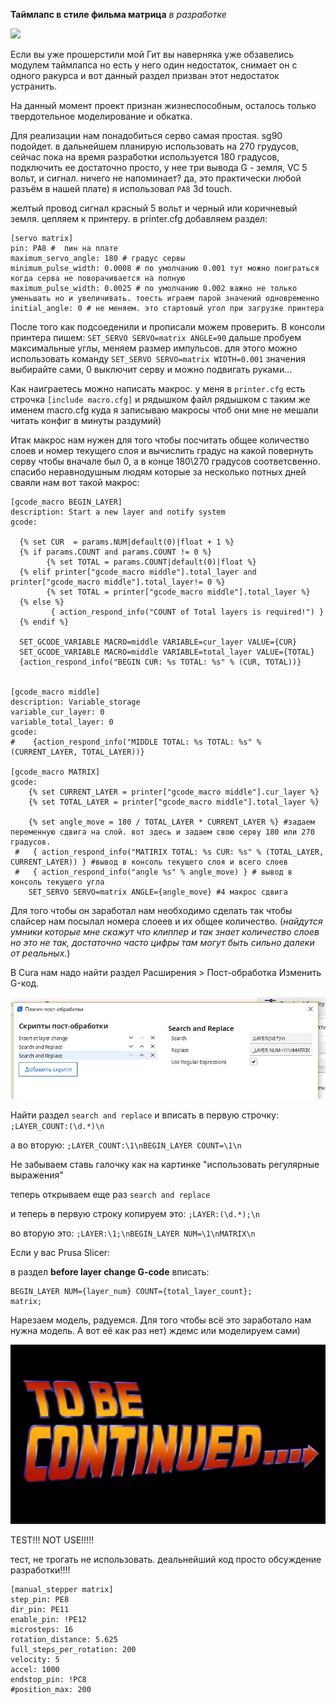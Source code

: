 **Таймлапс в стиле фильма матрица** *в разработке*

![](matix2.gif)


Если вы уже прошерстили мой Гит вы наверняка уже обзавелись модулем таймлапса но есть у него один недостаток, снимает он с одного ракурса и вот данный раздел призван этот недостаток устранить. 

На данный момент  проект признан жизнеспособным, осталось только твердотельное моделирование и обкатка.

Для реализации нам понадобиться серво самая простая. sg90 подойдет.  в дальнейшем планирую использовать на 270 грудусов, сейчас пока на время разработки используется 180 градусов, подключить ее достаточно просто, у нее три вывода G - земля, VC  5 вольт, и сигнал. ничего не напоминает? да, это практически любой разъём в нашей плате) я использовал `PA8` 3d touch. 

желтый провод сигнал красный 5 вольт и черный или коричневый земля.  цепляем к принтеру. 
в printer.cfg добавляем раздел:

```
[servo matrix]
pin: PA8 #  пин на плате
maximum_servo_angle: 180 # градус сервы
minimum_pulse_width: 0.0008 # по умолчанию 0.001 тут можно поиграться когда серва не поворачивается на полную
maximum_pulse_width: 0.0025 # по умолчанию 0.002 важно не только уменьшать но и увеличивать. тоесть играем парой значений одновременно
initial_angle: 0 # не меняем. это стартовый угол при загрузке принтера
```
После того как подсоеденили и прописали можем проверить. В консоли принтера пишем: `SET_SERVO SERVO=matrix ANGLE=90` дальше пробуем максимальные углы, меняем размер импульсов. для этого можно использовать команду  `SET_SERVO SERVO=matrix WIDTH=0.001`  значения выбирайте сами,  0 выключит серву и можно подвигать руками...

Как наиграетесь можно написать макрос. у меня в `printer.cfg` есть строчка `[include macro.cfg]` и рядышком файл рядышком с таким же именем macro.cfg куда я записываю макросы чтоб они мне не мешали читать конфиг в минуты раздумий)

Итак макрос нам нужен для того чтобы посчитать общее количество слоев и номер текущего слоя  и вычислить градус на какой повернуть серву чтобы вначале был 0, а в конце 180\270 градусов соответсвенно.  спасибо неравнодушным людям которые за несколько потных дней сваяли нам вот такой макрос:

```gcode
[gcode_macro BEGIN_LAYER]
description: Start a new layer and notify system
gcode:

  {% set CUR  = params.NUM|default(0)|float + 1 %}
  {% if params.COUNT and params.COUNT != 0 %}
        {% set TOTAL = params.COUNT|default(0)|float %}
  {% elif printer["gcode_macro middle"].total_layer and printer["gcode_macro middle"].total_layer!= 0 %}
        {% set TOTAL = printer["gcode_macro middle"].total_layer %}
  {% else %}
         { action_respond_info("COUNT of Total layers is required!") }
  {% endif %}

  SET_GCODE_VARIABLE MACRO=middle VARIABLE=cur_layer VALUE={CUR}
  SET_GCODE_VARIABLE MACRO=middle VARIABLE=total_layer VALUE={TOTAL}
  {action_respond_info("BEGIN CUR: %s TOTAL: %s" % (CUR, TOTAL))}


[gcode_macro middle]
description: Variable_storage
variable_cur_layer: 0
variable_total_layer: 0
gcode:
#    {action_respond_info("MIDDLE TOTAL: %s TOTAL: %s" % (CURRENT_LAYER, TOTAL_LAYER))}

[gcode_macro MATRIX]
gcode:
    {% set CURRENT_LAYER = printer["gcode_macro middle"].cur_layer %}
    {% set TOTAL_LAYER = printer["gcode_macro middle"].total_layer %}

    {% set angle_move = 180 / TOTAL_LAYER * CURRENT_LAYER %} #задаем переменную сдвига на слой. вот здесь и задаем свою серву 180 или 270 градусов.
 #   { action_respond_info("MATIRIX TOTAL: %s CUR: %s" % (TOTAL_LAYER, CURRENT_LAYER)) } #вывод в консоль текущего слоя и всего слоев
 #   { action_respond_info("angle %s" % angle_move) } # вывод в консоль текущего угла
    SET_SERVO SERVO=matrix ANGLE={angle_move} #4 макрос сдвига
```
Для того чтобы он заработал нам необходимо сделать так чтобы слайсер нам посылал номера слоеев и их общее количество. (*найдутся умники которые мне скажут что клиппер и так знает количество слоев но это не так, достаточно часто цифры там могут быть сильно далеки от реальных.*) 

В Cura нам надо найти раздел Расширения > Пост-обработка Изменить G-код.

![](cura.jpg)

Найти раздел `search and replace` и вписать в первую строчку:
`;LAYER_COUNT:(\d.*)\n` 

а во вторую: `;LAYER_COUNT:\1\nBEGIN_LAYER COUNT=\1\n`

Не забываем ставь галочку как на картинке "использовать регулярные выражения"

теперь открываем еще раз `search and replace` 

и теперь в первую строку копируем это: `;LAYER:(\d.*);\n`

во вторую это: `;LAYER:\1;\nBEGIN_LAYER NUM=\1\nMATRIX\n`

Если у вас Prusa Slicer:

в раздел **before layer change G-code** вписать:
``` 
BEGIN_LAYER NUM={layer_num} COUNT={total_layer_count};
matrix;
```
Нарезаем модель, радуемся. 
Для того чтобы всё это заработало нам нужна модель. 
А вот её как раз нет) ждемс или моделируем сами)

![](to_be_continued.png)

TEST!!! NOT USE!!!!!

тест, не трогать не использовать. деальнейший код просто обсуждение разработки!!!!

```extratmc
[manual_stepper matrix]
step_pin: PE8
dir_pin: PE11
enable_pin: !PE12
microsteps: 16
rotation_distance: 5.625
full_steps_per_rotation: 200
velocity: 5
accel: 1000
endstop_pin: !PC8
#position_max: 200

```